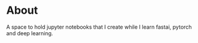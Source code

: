 # About
A space to hold jupyter notebooks that I create while I learn fastai, pytorch and deep learning.
